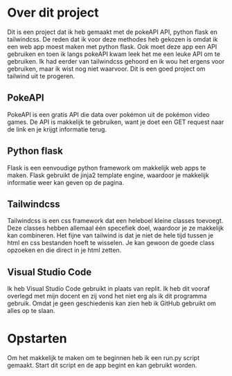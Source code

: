# Over dit project
Dit is een project dat ik heb gemaakt met de pokeAPI API, python flask en tailwindcss.
De reden dat ik voor deze methodes heb gekozen is omdat ik een web app moest maken met python flask.
Ook moet deze app een API gebruiken en toen ik langs pokeAPI kwam leek het me een leuke API om te gebruiken.
Ik had eerder van tailwindcss gehoord en ik wou het ergens voor gebruiken, maar ik wist nog niet waarvoor. Dit is een goed project om tailwind uit te progeren.
## PokeAPI
PokeAPI is een gratis API die data over pokémon uit de pokémon video games.
De API is makkelijk te gebruiken, want je doet een GET request naar de link en je krijgt informatie terug.

## Python flask
Flask is een eenvoudige python framework om makkelijk web apps te maken.
Flask gebruikt de jinja2 template engine, waardoor je makkelijk informatie weer kan geven op de pagina.

## Tailwindcss
Tailwindcss is een css framework dat een heleboel kleine classes toevoegt.
Deze classes hebben allemaal één specefiek doel, waardoor je ze makkelijk kan combineren.
Het fijne van tailwind is dat je niet de hele tijd tussen je html en css bestanden hoeft te wisselen.
Je kan gewoon de goede class opzoeken en die direct in je html zetten.

## Visual Studio Code
Ik heb Visual Studio Code gebruikt in plaats van replit.
Ik heb dit vooraf overlegd met mijn docent en zij vond het niet erg als ik dit programma gebruik.
Omdat je geen geschiedenis kan zien heb ik GitHub gebruikt om alles op te slaan.

# Opstarten
Om het makkelijk te maken om te beginnen heb ik een run.py script gemaakt. 
Start dit script en de app begint en kan gebruikt worden.